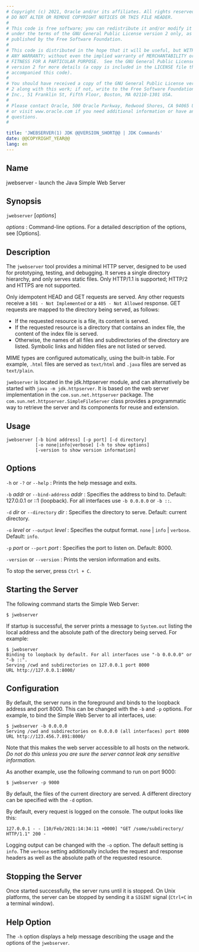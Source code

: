 ```yaml
---
# Copyright (c) 2021, Oracle and/or its affiliates. All rights reserved.
# DO NOT ALTER OR REMOVE COPYRIGHT NOTICES OR THIS FILE HEADER.
#
# This code is free software; you can redistribute it and/or modify it
# under the terms of the GNU General Public License version 2 only, as
# published by the Free Software Foundation.
#
# This code is distributed in the hope that it will be useful, but WITHOUT
# ANY WARRANTY; without even the implied warranty of MERCHANTABILITY or
# FITNESS FOR A PARTICULAR PURPOSE.  See the GNU General Public License
# version 2 for more details (a copy is included in the LICENSE file that
# accompanied this code).
#
# You should have received a copy of the GNU General Public License version
# 2 along with this work; if not, write to the Free Software Foundation,
# Inc., 51 Franklin St, Fifth Floor, Boston, MA 02110-1301 USA.
#
# Please contact Oracle, 500 Oracle Parkway, Redwood Shores, CA 94065 USA
# or visit www.oracle.com if you need additional information or have any
# questions.
#

title: 'JWEBSERVER(1) JDK @@VERSION_SHORT@@ | JDK Commands'
date: @@COPYRIGHT_YEAR@@
lang: en
---
```


## Name

jwebserver - launch the Java Simple Web Server

## Synopsis

`jwebserver` \[*options*\]

*options*
:   Command-line options. For a detailed description of the options, see [Options].

## Description
The `jwebserver` tool provides a minimal HTTP server, designed to be used
for prototyping, testing, and debugging. It serves a single directory hierarchy,
and only serves static files. Only HTTP/1.1 is supported;
HTTP/2 and HTTPS are not supported.

Only idempotent HEAD and GET requests are served. Any other requests receive
a `501 - Not Implemented` or a `405 - Not Allowed` response. GET requests are
mapped to the directory being served, as follows:

* If the requested resource is a file, its content is served.
* If the requested resource is a directory that contains an index file,
the content of the index file is served.
* Otherwise, the names of all files and subdirectories of the directory are
listed. Symbolic links and hidden files are not listed or served.

MIME types are configured automatically, using the built-in table. For example,
`.html` files are served as `text/html` and `.java` files are served as
`text/plain`.

`jwebserver` is located in the jdk.httpserver module, and can alternatively
be started with `java -m jdk.httpserver`. It is based on the web server
implementation in the `com.sun.net.httpserver` package.
The `com.sun.net.httpserver.SimpleFileServer` class provides a programmatic
way to retrieve the server and its components for reuse and extension.

## Usage
```
jwebserver [-b bind address] [-p port] [-d directory]
           [-o none|info|verbose] [-h to show options]
           [-version to show version information]
```

## Options

`-h` or `-?` or `--help`
:   Prints the help message and exits.

`-b` *addr* or `--bind-address` *addr*
:   Specifies the address to bind to.
    Default: 127.0.0.1 or ::1 (loopback).
    For all interfaces use `-b 0.0.0.0` or `-b ::`.

`-d` *dir* or `--directory` *dir*
:   Specifies the directory to serve.
    Default: current directory.

`-o` *level* or `--output` *level*
:   Specifies the output format. `none` | `info` | `verbose`.
    Default: `info`.

`-p` *port* or `--port` *port*
:   Specifies the port to listen on.
    Default: 8000.

`-version` or `--version`
:   Prints the version information and exits.

To stop the server, press `Ctrl + C`.

## Starting the Server
The following command starts the Simple Web Server:
```
$ jwebserver
```
If startup is successful, the server prints a message to `System.out`
listing the local address and the absolute path of the directory being
served. For example:
```
$ jwebserver
Binding to loopback by default. For all interfaces use "-b 0.0.0.0" or "-b ::".
Serving /cwd and subdirectories on 127.0.0.1 port 8000
URL http://127.0.0.1:8000/
```

## Configuration
By default, the server runs in the foreground and binds to the loopback
address and port 8000. This can be changed with the `-b` and `-p` options.
For example, to bind the Simple Web Server to all interfaces, use:
```
$ jwebserver -b 0.0.0.0
Serving /cwd and subdirectories on 0.0.0.0 (all interfaces) port 8000
URL http://123.456.7.891:8000/
```
Note that this makes the web server accessible to all hosts on the network.
*Do not do this unless you are sure the server cannot leak any sensitive
information.*

As another example, use the following command to run on port 9000:
```
$ jwebserver -p 9000
```

By default, the files of the current directory are served. A different
directory can be specified with the `-d` option.

By default, every request is logged on the console. The output looks like
this:
```
127.0.0.1 - - [10/Feb/2021:14:34:11 +0000] "GET /some/subdirectory/ HTTP/1.1" 200 -
```
Logging output can be changed with the `-o` option. The default setting is
`info`. The `verbose` setting additionally includes the request and response
headers as well as the absolute path of the requested resource.

## Stopping the Server
Once started successfully, the server runs until it is stopped. On Unix
platforms, the server can be stopped by sending it a `SIGINT` signal
(`Ctrl+C` in a terminal window).

## Help Option
The `-h` option displays a help message describing the usage and the options
of the `jwebserver`.
